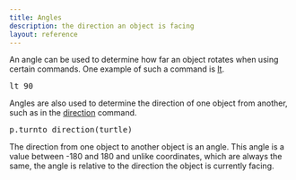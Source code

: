 ```yaml
---
title: Angles
description: the direction an object is facing
layout: reference
---
```


An angle can be used to determine how far an object rotates when using certain commands. One example of such a command is [lt](lt.html). 

<pre class="jumbo">
lt <span data-dfn="angle">90</span>
</pre>

Angles are also used to determine the direction of one object from another, such as in the [direction](direction.html) command. 

<pre class="jumbo">
p.turnto <span data-dfn="returns an angle">direction(turtle)</span>
</pre>

The direction from one object to another object is an angle. This angle is a value between -180 and 180 and unlike coordinates, which are always the same, the angle is relative to the direction the object is currently facing. 

<script type="demo" height=250 width=250>
speed Infinity
fd 100
label 0, labelSide: 'centered'
bk 15
pen black
bk 5
pen gray
bk 80
pen null
for i in [15..165] by 15
  rt i
  fd 100
  label i, labelSide: 'centered'
  bk 15
  pen black
  bk 5
  pen gray
  bk 80
  pen null
  lt 2*i
  fd 100
  label -i, labelSide: 'centered'
  bk 15
  pen black
  bk 5
  pen gray
  bk 80
  pen null
  rt i
rt 180
fd 100
label 180, labelSide: 'centered'
bk 15
pen black
bk 5
pen gray
bk 80
pen null
fd 80
rt 90
pen black, 2
rt 360, 80
pen null
rt 90
fd 80
dot white, 30

p = write ""
tick 20, ->
  p.html direction(lastmousemove)
</script>
